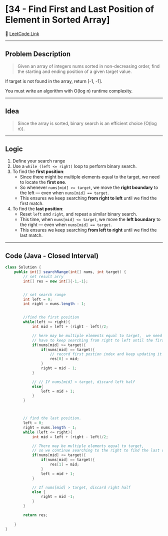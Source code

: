 # [34 - Find First and Last Position of Element in Sorted Array]

🔗 [LeetCode Link](https://leetcode.com/problems/find-first-and-last-position-of-element-in-sorted-array/)

---

## Problem Description

>Given an array of integers nums sorted in non-decreasing order, find the starting and ending position of a given target value.

If target is not found in the array, return [-1, -1].

You must write an algorithm with O(log n) runtime complexity.

---

## Idea

> Since the array is sorted, binary search is an efficient choice (O(log n)).

---

## Logic

1. Define your search range
2. Use a `while (left <= right)` loop to perform binary search.
3. To find the **first position**:
   - Since there might be multiple elements equal to the target, we need to locate the **first one**.
   - So whenever `nums[mid] >= target`, we move the **right boundary** to the left — even when `nums[mid] == target`.
   - This ensures we keep searching **from right to left** until we find the first match.
4. To find the **last position**:
   - Reset `left` and `right`, and repeat a similar binary search.
   - This time, when `nums[mid] <= target`, we move the **left boundary** to the right — even when `nums[mid] == target`.
   - This ensures we keep searching **from left to right** until we find the last match.



---

## Code (Java - Closed Interval)

```java
class Solution {
    public int[] searchRange(int[] nums, int target) {
        // set result arry
        int[] res = new int[]{-1,-1};


        // set search range
        int left = 0;
        int right = nums.length - 1;


        //find the first position
        while(left <= right){
            int mid = left + (right - left)/2;

            // here may be multiple elements equal to target,  we need to find the first one
            // have to keep searching from right to left until the first element < target (if target founded)
            if(nums[mid] >= target){
                if(nums[mid] == target){
                    // record first postion index and keep updating it if multiple elements found
                    res[0] = mid;
                }
                right = mid - 1;
            } 

            // // If nums[mid] < target, discard left half
            else{
                left = mid + 1;
            }
        }



        // find the last position.
        left = 0;
        right = nums.length - 1;
        while (left <= right){
            int mid = left + (right - left)/2;

            // There may be multiple elements equal to target,
            // so we continue searching to the right to find the last one
            if(nums[mid] <= target){
                if(nums[mid] == target){
                    res[1] = mid;
                }
                left = mid + 1;
            }

            // If nums[mid] > target, discard right half
            else {
                right = mid -1;
            }
        }

        return res;
        
    }
}
```